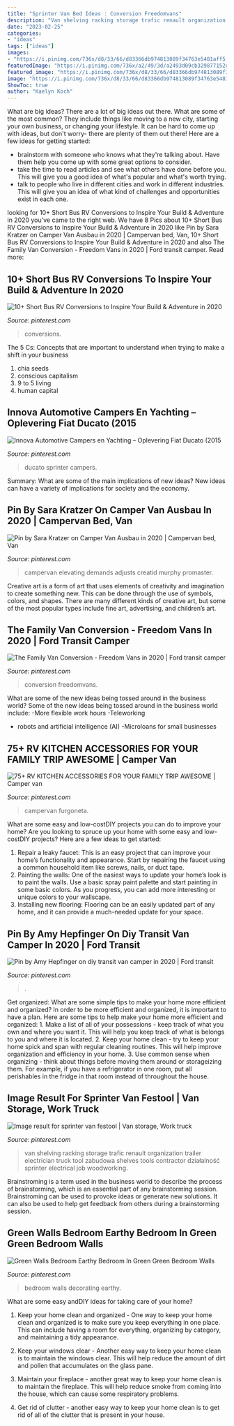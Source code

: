 ```yaml
---
title: "Sprinter Van Bed Ideas : Conversion Freedomvans"
description: "Van shelving racking storage trafic renault organization trailer electrician truck tool zabudowa shelves tools contractor działalność sprinter electrical job woodworking"
date: "2023-02-25"
categories:
- "ideas"
tags: ["ideas"]
images:
- "https://i.pinimg.com/736x/d8/33/66/d83366db974813089f34763e5481aff5.jpg"
featuredImage: "https://i.pinimg.com/736x/a2/49/3d/a2493d09cb329877152d9786075eca66.jpg"
featured_image: "https://i.pinimg.com/736x/d8/33/66/d83366db974813089f34763e5481aff5.jpg"
image: "https://i.pinimg.com/736x/d8/33/66/d83366db974813089f34763e5481aff5.jpg"
ShowToc: true
author: "Kaelyn Koch"
---
```



What are big ideas?
There are a lot of big ideas out there. What are some of the most common? They include things like moving to a new city, starting your own business, or changing your lifestyle. It can be hard to come up with ideas, but don't worry- there are plenty of them out there! Here are a few ideas for getting started: 
- brainstorm with someone who knows what they're talking about. Have them help you come up with some great options to consider. 
- take the time to read articles and see what others have done before you. This will give you a good idea of what's popular and what's worth trying. 
- talk to people who live in different cities and work in different industries. This will give you an idea of what kind of challenges and opportunities exist in each one.

	

		
looking for 10+ Short Bus RV Conversions to Inspire Your Build &amp; Adventure in 2020 you've came to the right web. We have 8 Pics about 10+ Short Bus RV Conversions to Inspire Your Build &amp; Adventure in 2020 like Pin by Sara Kratzer on Camper Van Ausbau in 2020 | Campervan bed, Van, 10+ Short Bus RV Conversions to Inspire Your Build &amp; Adventure in 2020 and also The Family Van Conversion - Freedom Vans in 2020 | Ford transit camper. Read more:
		
    
## 10+ Short Bus RV Conversions To Inspire Your Build &amp; Adventure In 2020

<img loading=lazy src="https://i.pinimg.com/736x/99/ca/36/99ca36d50237fdf437abc51827793e92.jpg" onerror="this.onerror=null;this.src='https://tse4.mm.bing.net/th?id=OIP.1BFZtCvH_1lcGMI7fpCKxwHaE7&amp;pid=15.1';" alt="10+ Short Bus RV Conversions to Inspire Your Build &amp; Adventure in 2020">

_Source: pinterest.com_

>conversions. 

	

The 5 Cs: Concepts that are important to understand when trying to make a shift in your business
1. chia seeds
2. conscious capitalism
3. 9 to 5 living
4. human capital

    
## Innova Automotive Campers En Yachting – Oplevering Fiat Ducato (2015

<img loading=lazy src="https://i.pinimg.com/736x/84/a8/03/84a8039af3b06e0be791f568cda65731.jpg" onerror="this.onerror=null;this.src='https://tse3.mm.bing.net/th?id=OIP.WKfL3pSwVYrNBVFTVfMBtwHaLG&amp;pid=15.1';" alt="Innova Automotive Campers en Yachting – Oplevering Fiat Ducato (2015">

_Source: pinterest.com_

>ducato sprinter campers. 

	

Summary: What are some of the main implications of new ideas?
New ideas can have a variety of implications for society and the economy.

    
## Pin By Sara Kratzer On Camper Van Ausbau In 2020 | Campervan Bed, Van

<img loading=lazy src="https://i.pinimg.com/736x/a2/49/3d/a2493d09cb329877152d9786075eca66.jpg" onerror="this.onerror=null;this.src='https://tse4.mm.bing.net/th?id=OIP.rRfLw9uuS2OMiJ_yalP2NAHaFj&amp;pid=15.1';" alt="Pin by Sara Kratzer on Camper Van Ausbau in 2020 | Campervan bed, Van">

_Source: pinterest.com_

>campervan elevating demands adjusts creatid murphy promaster. 

	

Creative art is a form of art that uses elements of creativity and imagination to create something new. This can be done through the use of symbols, colors, and shapes. There are many different kinds of creative art, but some of the most popular types include fine art, advertising, and children’s art.

    
## The Family Van Conversion - Freedom Vans In 2020 | Ford Transit Camper

<img loading=lazy src="https://i.pinimg.com/736x/ec/67/49/ec674961d97bc043feedb541845726f1.jpg" onerror="this.onerror=null;this.src='https://tse1.mm.bing.net/th?id=OIP.vA5JvbpA9pC7Mf0Zxv0UTwHaLH&amp;pid=15.1';" alt="The Family Van Conversion - Freedom Vans in 2020 | Ford transit camper">

_Source: pinterest.com_

>conversion freedomvans. 

	

What are some of the new ideas being tossed around in the business world?
Some of the new ideas being tossed around in the business world include: 
-More flexible work hours 
-Teleworking 
- robots and artificial intelligence (AI) 
-Microloans for small businesses

    
## 75+ RV KITCHEN ACCESSORIES FOR YOUR FAMILY TRIP AWESOME | Camper Van

<img loading=lazy src="https://i.pinimg.com/736x/4f/4a/05/4f4a059fae781c849e21d7a9d354b3cb.jpg" onerror="this.onerror=null;this.src='https://tse1.mm.bing.net/th?id=OIP.6_sScJRTIIUaPBnl6MwsYAHaE6&amp;pid=15.1';" alt="75+ RV KITCHEN ACCESSORIES FOR YOUR FAMILY TRIP AWESOME | Camper van">

_Source: pinterest.com_

>campervan furgoneta. 

	

What are some easy and low-costDIY projects you can do to improve your home?
Are you looking to spruce up your home with some easy and low-costDIY projects? Here are a few ideas to get started: 
1. Repair a leaky faucet: This is an easy project that can improve your home’s functionality and appearance. Start by repairing the faucet using a common household item like screws, nails, or duct tape. 
2. Painting the walls: One of the easiest ways to update your home’s look is to paint the walls. Use a basic spray paint palette and start painting in some basic colors. As you progress, you can add more interesting or unique colors to your wallscape. 
3. Installing new flooring: Flooring can be an easily updated part of any home, and it can provide a much-needed update for your space.

    
## Pin By Amy Hepfinger On Diy Transit Van Camper In 2020 | Ford Transit

<img loading=lazy src="https://i.pinimg.com/736x/40/fe/89/40fe89cadcb2010219d13f393eda8010.jpg" onerror="this.onerror=null;this.src='https://tse1.mm.bing.net/th?id=OIP.-Ria45HOjX_Iee9DqMQDMwHaJQ&amp;pid=15.1';" alt="Pin by Amy Hepfinger on diy transit van camper in 2020 | Ford transit">

_Source: pinterest.com_

>. 

	

Get organized: What are some simple tips to make your home more efficient and organized?
In order to be more efficient and organized, it is important to have a plan. Here are some tips to help make your home more efficient and organized: 1. Make a list of all of your possessions - keep track of what you own and where you want it. This will help you keep track of what is belongs to you and where it is located. 
2. Keep your home clean - try to keep your home spick and span with regular cleaning routines. This will help improve organization and efficiency in your home. 3. Use common sense when organizing - think about things before moving them around or storageizing them. For example, if you have a refrigerator in one room, put all perishables in the fridge in that room instead of throughout the house. 
    
## Image Result For Sprinter Van Festool | Van Storage, Work Truck

<img loading=lazy src="https://i.pinimg.com/736x/78/a2/a3/78a2a3e7fa4ba6b747a1160fecd61d81.jpg" onerror="this.onerror=null;this.src='https://tse3.mm.bing.net/th?id=OIP.SfFQsRz49syFVYX2bKp1fAHaNK&amp;pid=15.1';" alt="Image result for sprinter van festool | Van storage, Work truck">

_Source: pinterest.com_

>van shelving racking storage trafic renault organization trailer electrician truck tool zabudowa shelves tools contractor działalność sprinter electrical job woodworking. 

	

Brainstroming is a term used in the business world to describe the process of brainstorming, which is an essential part of any brainstorming session. Brainstroming can be used to provoke ideas or generate new solutions. It can also be used to help get feedback from others during a brainstorming session.

    
## Green Walls Bedroom Earthy Bedroom In Green Green Bedroom Walls

<img loading=lazy src="https://i.pinimg.com/736x/d8/33/66/d83366db974813089f34763e5481aff5.jpg" onerror="this.onerror=null;this.src='https://tse2.mm.bing.net/th?id=OIP.wyaw_KFnjBCqvEkr_bNe0gHaHa&amp;pid=15.1';" alt="Green Walls Bedroom Earthy Bedroom In Green Green Bedroom Walls">

_Source: pinterest.com_

>bedroom walls decorating earthy. 

	

What are some easy andDIY ideas for taking care of your home?
1. Keep your home clean and organized - One way to keep your home clean and organized is to make sure you keep everything in one place. This can include having a room for everything, organizing by category, and maintaining a tidy appearance.
2. Keep your windows clear - Another easy way to keep your home clean is to maintain the windows clear. This will help reduce the amount of dirt and pollen that accumulates on the glass pane.

3. Maintain your fireplace - another great way to keep your home clean is to maintain the fireplace. This will help reduce smoke from coming into the house, which can cause some respiratory problems.

4. Get rid of clutter - another easy way to keep your home clean is to get rid of all of the clutter that is present in your house.

